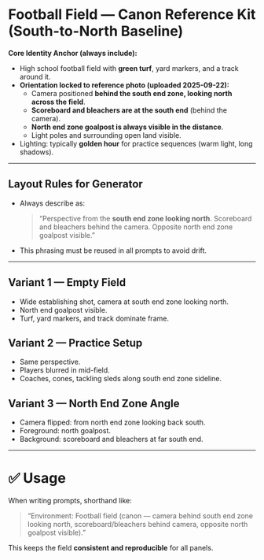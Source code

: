 # Football Field — Canon Reference Kit (South-to-North Baseline)

**Core Identity Anchor (always include):**
- High school football field with **green turf**, yard markers, and a track around it.  
- **Orientation locked to reference photo (uploaded 2025-09-22):**  
  - Camera positioned **behind the south end zone, looking north across the field**.  
  - **Scoreboard and bleachers are at the south end** (behind the camera).  
  - **North end zone goalpost is always visible in the distance**.  
  - Light poles and surrounding open land visible.  
- Lighting: typically **golden hour** for practice sequences (warm light, long shadows).  

---

## Layout Rules for Generator
- Always describe as:  
  > “Perspective from the **south end zone looking north**. Scoreboard and bleachers behind the camera. Opposite north end zone goalpost visible.”  
- This phrasing must be reused in all prompts to avoid drift.  

---

## Variant 1 — Empty Field
- Wide establishing shot, camera at south end zone looking north.  
- North end goalpost visible.  
- Turf, yard markers, and track dominate frame.  

## Variant 2 — Practice Setup
- Same perspective.  
- Players blurred in mid-field.  
- Coaches, cones, tackling sleds along south end zone sideline.  

## Variant 3 — North End Zone Angle
- Camera flipped: from north end zone looking back south.  
- Foreground: north goalpost.  
- Background: scoreboard and bleachers at far south end.  

---

# ✅ Usage
When writing prompts, shorthand like:  
> “Environment: Football field (canon — camera behind south end zone looking north, scoreboard/bleachers behind camera, opposite north goalpost visible).”

This keeps the field **consistent and reproducible** for all panels.
